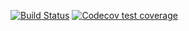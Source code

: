   <!-- badges: start -->
[![Build Status](https://travis-ci.com/jackgo1889/mystatspackage.svg?branch=master)](https://travis-ci.com/jackgo1889/mystatspackage)
  [![Codecov test coverage](https://codecov.io/gh/jackgo1889/mystatspackage/branch/master/graph/badge.svg)](https://codecov.io/gh/jackgo1889/mystatspackage?branch=master)
  <!-- badges: end -->
